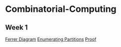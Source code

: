 # Combinatorial-Computing
## Week 1
[Ferrer Diagram](https://github.com/Consultant-47/Combinatorial-Computing/blob/38178327cbf76e3371a51ac08b912c85d24f8ba3/Week%201/ferrer_part_a.cpp)
[Enumerating Partitions](https://github.com/Consultant-47/Combinatorial-Computing/blob/38178327cbf76e3371a51ac08b912c85d24f8ba3/Week%201/ferrer_part_b.cpp)
[Proof](https://github.com/Consultant-47/Combinatorial-Computing/blob/38178327cbf76e3371a51ac08b912c85d24f8ba3/Week%201/proof_ferrer.pdf)
